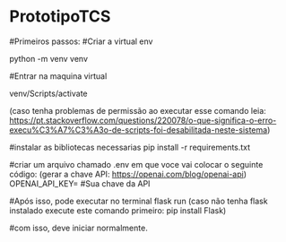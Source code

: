 # PrototipoTCS

#Primeiros passos:
#Criar a virtual env

python -m venv venv

#Entrar na maquina virtual

venv/Scripts/activate

(caso tenha problemas de permissão ao executar esse comando leia: https://pt.stackoverflow.com/questions/220078/o-que-significa-o-erro-execu%C3%A7%C3%A3o-de-scripts-foi-desabilitada-neste-sistema)

#instalar as bibliotecas necessarias
pip install -r requirements.txt

#criar um arquivo chamado .env em que voce vai colocar o seguinte código:
(gerar a chave API: https://openai.com/blog/openai-api)
OPENAI_API_KEY= #Sua chave da API

#Após isso, pode executar no terminal
flask run 
(caso não tenha flask instalado execute este comando primeiro: pip install Flask)

#com isso, deve iniciar normalmente.
